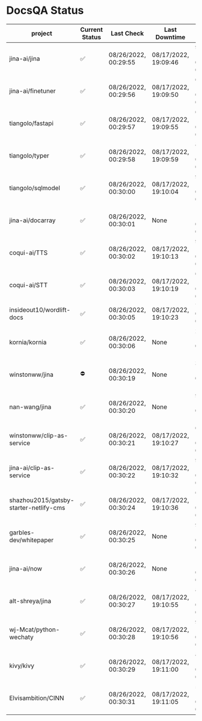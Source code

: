# DocsQA Status

|               project                |Current Status|     Last Check     |   Last Downtime    |              % Uptime              |
|--------------------------------------|--------------|--------------------|--------------------|------------------------------------|
|jina-ai/jina                          |✅            |08/26/2022, 00:29:55|08/17/2022, 19:09:46|94.310 (since 08/15/2022, 07:09:42) |
|jina-ai/finetuner                     |✅            |08/26/2022, 00:29:56|08/17/2022, 19:09:50|63.501 (since 08/15/2022, 07:09:42) |
|tiangolo/fastapi                      |✅            |08/26/2022, 00:29:57|08/17/2022, 19:09:55|63.507 (since 08/15/2022, 07:09:42) |
|tiangolo/typer                        |✅            |08/26/2022, 00:29:58|08/17/2022, 19:09:59|87.732 (since 08/15/2022, 07:09:42) |
|tiangolo/sqlmodel                     |✅            |08/26/2022, 00:30:00|08/17/2022, 19:10:04|94.328 (since 08/15/2022, 07:09:42) |
|jina-ai/docarray                      |✅            |08/26/2022, 00:30:01|None                |100.000 (since 08/24/2022, 01:39:12)|
|coqui-ai/TTS                          |✅            |08/26/2022, 00:30:02|08/17/2022, 19:10:13|94.322 (since 08/15/2022, 07:09:42) |
|coqui-ai/STT                          |✅            |08/26/2022, 00:30:03|08/17/2022, 19:10:19|63.507 (since 08/15/2022, 07:09:42) |
|insideout10/wordlift-docs             |✅            |08/26/2022, 00:30:05|08/17/2022, 19:10:23|7.233 (since 08/15/2022, 07:09:42)  |
|kornia/kornia                         |✅            |08/26/2022, 00:30:06|None                |288.368 (since 08/23/2022, 16:11:04)|
|winstonww/jina                        |⛔️           |08/26/2022, 00:30:19|None                |37.522 (since 08/25/2022, 11:10:29) |
|nan-wang/jina                         |✅            |08/26/2022, 00:30:20|None                |99.934 (since 08/24/2022, 15:11:24) |
|winstonww/clip-as-service             |✅            |08/26/2022, 00:30:21|08/17/2022, 19:10:27|63.518 (since 08/15/2022, 07:09:42) |
|jina-ai/clip-as-service               |✅            |08/26/2022, 00:30:22|08/17/2022, 19:10:32|94.335 (since 08/15/2022, 07:09:42) |
|shazhou2015/gatsby-starter-netlify-cms|✅            |08/26/2022, 00:30:24|08/17/2022, 19:10:36|63.519 (since 08/15/2022, 07:09:42) |
|garbles-dev/whitepaper                |✅            |08/26/2022, 00:30:25|None                |94.110 (since 08/24/2022, 01:39:12) |
|jina-ai/now                           |✅            |08/26/2022, 00:30:26|None                |100.000 (since 08/24/2022, 01:39:12)|
|alt-shreya/jina                       |✅            |08/26/2022, 00:30:27|08/17/2022, 19:10:55|86.801 (since 08/15/2022, 07:09:42) |
|wj-Mcat/python-wechaty                |✅            |08/26/2022, 00:30:28|08/17/2022, 19:10:56|92.618 (since 08/15/2022, 07:09:42) |
|kivy/kivy                             |✅            |08/26/2022, 00:30:29|08/17/2022, 19:11:00|86.805 (since 08/15/2022, 07:09:42) |
|Elvisambition/CINN                    |✅            |08/26/2022, 00:30:31|08/17/2022, 19:11:05|55.992 (since 08/15/2022, 07:09:42) |
